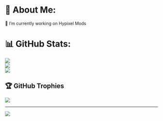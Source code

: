 # 💫 About Me:
🔭 I’m currently working on Hypixel Mods<br>

# 📊 GitHub Stats:
![](https://github-readme-stats.vercel.app/api?username=Heathrxw&theme=dark&hide_border=false&include_all_commits=true&count_private=true)<br/>
![](https://github-readme-streak-stats.herokuapp.com/?user=Heathrxw&theme=dark&hide_border=false)<br/>
![](https://github-readme-stats.vercel.app/api/top-langs/?username=Heathrxw&theme=dark&hide_border=false&include_all_commits=true&count_private=true&layout=compact)

## 🏆 GitHub Trophies
![](https://github-profile-trophy.vercel.app/?username=Heathrxw&theme=radical&no-frame=false&no-bg=true&margin-w=4)

---
[![](https://visitcount.itsvg.in/api?id=Heathrxw&icon=0&color=0)](https://visitcount.itsvg.in)
